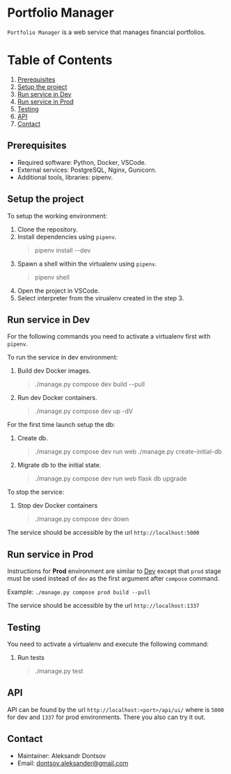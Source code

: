 # Portfolio Manager

`Portfolio Manager` is a web service that manages financial portfolios.

# Table of Contents

1. [Prerequisites](#prerequisites)
2. [Setup the project](#setup-the-project)
3. [Run service in Dev](#run-service-in-dev)
4. [Run service in Prod](#run-service-in-prod)
5. [Testing](#testing)
6. [API](#api)
7. [Contact](#contact)

## Prerequisites

- Required software: Python, Docker, VSCode.
- External services: PostgreSQL, Nginx, Gunicorn.
- Additional tools, libraries: pipenv.

## Setup the project

To setup the working environment:

1. Clone the repository.
2. Install dependencies using `pipenv`.
    > pipenv install --dev
3. Spawn a shell within the virtualenv using `pipenv`.
    > pipenv shell
4. Open the project in VSCode.
5. Select interpreter from the virualenv created in the step 3.

## Run service in Dev

For the following commands you need to activate a virtualenv first with `pipenv`.

To run the service in dev environment:

1. Build dev Docker images.
    > ./manage.py compose dev build --pull
2. Run dev Docker containers.
    > ./manage.py compose dev up -dV

For the first time launch setup the db:

1. Create db.
    > ./manage.py compose dev run web ./manage.py create-initial-db
2. Migrate db to the initial state.
    > ./manage.py compose dev run web flask db upgrade

To stop the service:
1. Stop dev Docker containers
    > ./manage.py compose dev down

The service should be accessible by the url `http://localhost:5000`

## Run service in Prod

Instructions for **Prod** environment are similar to [Dev](#run-service-in-dev) except that `prod` stage must be used instead of `dev` as the first argument after `compose` command.

Example: `./manage.py compose prod build --pull`

The service should be accessible by the url `http://localhost:1337`

## Testing

You need to activate a virtualenv and execute the following command:

1. Run tests
    > ./manage.py test

## API

API can be found by the url `http://localhost:<port>/api/ui/` where <port> is `5000` for dev and `1337` for prod environments. There you also can try it out.

## Contact

- Maintainer: Aleksandr Dontsov
- Email: dontsov.aleksander@gmail.com
